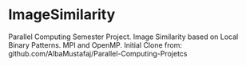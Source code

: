 # ImageSimilarity
Parallel Computing Semester Project. Image Similarity based on Local Binary Patterns. MPI and OpenMP.
Initial Clone from: github.com/AlbaMustafaj/Parallel-Computing-Projetcs
